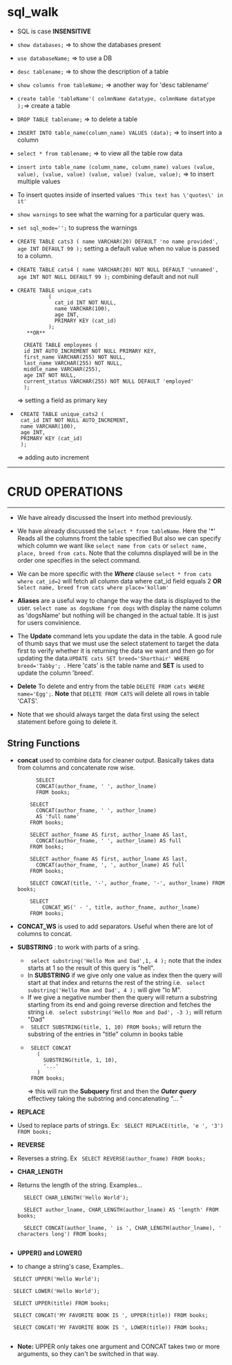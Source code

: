 # sql_walk

- SQL is case **INSENSITIVE**
- `show databases;` => to show the databases present
- `use databaseName;` => to use a DB
- `desc tablename;` => to show the description of a table
- `show columns from tableName;` => another way for 'desc tablename'
- `create table 'tableName'(
                            colmnName datatype,
                            colmnName datatype
                            );`=> create a table 
- `DROP TABLE tablename;` => to delete a table 

- `INSERT INTO table_name(column_name) VALUES (data);` => to insert into a column

- `select * from tablename;` => to view all the table row data

- `insert into table_name
                         (column_name, column_name)
                         values (value, value),
                                 (value, value)
                                (value, value)
                                (value, value);`  => to insert multiple values
                                
- To insert quotes inside of inserted values `'This text has \'quotes\' in it'`

- `show warnings` to see what the warning for a particular query was.

- `set sql_mode='';` to supress the warnings
- `CREATE TABLE cats3
  (
    name VARCHAR(20) DEFAULT 'no name provided',
    age INT DEFAULT 99
  );` setting a default value when no value is passed to a column.

- `CREATE TABLE cats4
  (
    name VARCHAR(20) NOT NULL DEFAULT 'unnamed',
    age INT NOT NULL DEFAULT 99
  );` combining default and not null 

- ```  
  CREATE TABLE unique_cats
            (
              cat_id INT NOT NULL,
              name VARCHAR(100),
              age INT,
              PRIMARY KEY (cat_id)
            );
     **OR**
    
    CREATE TABLE employees (
    id INT AUTO_INCREMENT NOT NULL PRIMARY KEY,
    first_name VARCHAR(255) NOT NULL,
    last_name VARCHAR(255) NOT NULL,
    middle_name VARCHAR(255),
    age INT NOT NULL,
    current_status VARCHAR(255) NOT NULL DEFAULT 'employed'
    );
  ```
  => setting a field as primary key
  
 - ```
    CREATE TABLE unique_cats2 (
    cat_id INT NOT NULL AUTO_INCREMENT,
    name VARCHAR(100),
    age INT,
    PRIMARY KEY (cat_id)
    );
    ```
    => adding  auto increment
    
  ------------------------------


  # **CRUD OPERATIONS**
  ------------------------------

  - We have already discussed the Insert into method previously.

  - We have already discussed the `Select * from tableName`. Here the '*' Reads all the columns fromt the table specified But also we can specify which column we           want like `select name from cats` or `select name, place, breed from cats`. Note that the columns displayed will be in the order one specifies in the select           command.

  - We can be more specific with the ***Where*** clause `select * from cats where cat_id=2` will fetch all column data where cat_id field equals 2 
    **OR**
    `Select name, breed from cats where place='kollam'`

  - **Aliases** are a useful way to change the way the data is displayed to the user. `select name as dogsName from dogs` with display the name column as 'dogsName'
    but nothing will be changed in the actual table. It is just for users convinience.

  - The **Update** command lets you update the data in the table. A good rule of thumb says that we must use the select statement to target the data first to verify
    whether it is returning the data we want and then go for updating the data.`UPDATE cats SET breed='Shorthair' WHERE breed='Tabby'; `. Here 'cats' is the table         name and **SET** is used to update the column 'breed'.

  - **Delete** To delete and entry from the table `DELETE FROM cats WHERE name='Egg';`. **Note** that `DELETE FROM CATS` will delete all rows in table 'CATS'.
  
  - Note that we should always target the data first using the select statement before going to delete it.
 
 
## **String Functions**

- **concat** used to combine data for cleaner output. Basically takes data from columns and concatenate row wise. 
  ```
        SELECT
        CONCAT(author_fname, ' ', author_lname)
        FROM books;

      SELECT
        CONCAT(author_fname, ' ', author_lname)
        AS 'full name'
      FROM books;

      SELECT author_fname AS first, author_lname AS last, 
        CONCAT(author_fname, ' ', author_lname) AS full
      FROM books;

      SELECT author_fname AS first, author_lname AS last, 
        CONCAT(author_fname, ', ', author_lname) AS full
      FROM books;

      SELECT CONCAT(title, '-', author_fname, '-', author_lname) FROM books;

      SELECT 
          CONCAT_WS(' - ', title, author_fname, author_lname) 
      FROM books;
  ```
-  **CONCAT_WS** is used to add separators. Useful when there are lot of columns to concat.

- **SUBSTRING** : to work with parts of a sring. 
  - ` select substring('Hello Mom and Dad',1, 4 );`  note that the index starts at 1 so the result of this query is "hell".
  - In **SUBSTRING** if we give only one value as index then the query will start at that index and returns the rest of the string
    i.e. ` select substring('Hello Mom and Dad', 4 );` will give "lo M".
  - If we give a negative number then the query will return a substring starting from its end and going reverse direction and fetches the string i.e.
    ` select substring('Hello Mom and Dad', -3 );` will return "Dad"
  - ` SELECT SUBSTRING(title, 1, 10) FROM books;` will return the substring of the entries in "title" column in books table
  -  ``` 
      SELECT CONCAT
        (
          SUBSTRING(title, 1, 10),
          '...'
        )
      FROM books;
     ```
      => this will run the **Subquery** first and then the ***Outer query*** effectivey taking the substring and concatenating "... "    
    
 - **REPLACE**
  
  - Used to replace parts of strings. Ex: ` SELECT REPLACE(title, 'e ', '3') FROM books;`
  
 - **REVERSE**
  
  - Reverses a string. Ex ` SELECT REVERSE(author_fname) FROM books;`
 
 - **CHAR_LENGTH**
  
  - Returns the length of the string.
    Examples...
    ```
      SELECT CHAR_LENGTH('Hello World');
 
      SELECT author_lname, CHAR_LENGTH(author_lname) AS 'length' FROM books;

      SELECT CONCAT(author_lname, ' is ', CHAR_LENGTH(author_lname), ' characters long') FROM books;
      
    ```
 
 - **UPPER() and LOWER()**
  - to change a string's case, Examples..
  ```
    SELECT UPPER('Hello World');
 
    SELECT LOWER('Hello World');

    SELECT UPPER(title) FROM books;

    SELECT CONCAT('MY FAVORITE BOOK IS ', UPPER(title)) FROM books;

    SELECT CONCAT('MY FAVORITE BOOK IS ', LOWER(title)) FROM books;
    
  ```
  - **Note:** UPPER only takes one argument and CONCAT takes two or more arguments, so they can't be switched in that way.
